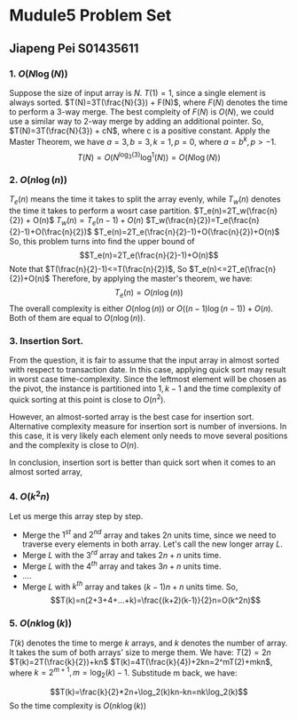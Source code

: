 # Mudule5 Problem Set
## __Jiapeng Pei S01435611__

### 1. $O(N\log(N))$
Suppose the size of input array is $N$. $T(1)=1$, since a single element is always sorted. 
$T(N)=3T(\frac{N}{3}) + F(N)$, where $F(N)$ denotes the time to perform a 3-way merge. 
The best compleity of $F(N)$ is $O(N)$, we could use a similar way to 2-way merge by adding an additional pointer. 
So, $T(N)=3T(\frac{N}{3}) + cN$, where c is a positive constant. Apply the Master Theorem, we have $a=3, b=3, k=1, p=0$, where $a=b^k, p>-1$. 
$$T(N)=O(N^{\log_3(3)}\log^1(N))=O(N\log(N))$$

### 2. $O(n\log(n))$
$T_e(n)$ means the time it takes to split the array evenly, while $T_w(n)$ denotes the time it takes to perform a wosrt case partition. 
$T_e(n)=2T_w(\frac{n}{2}) + O(n)$
$T_w(n)=T_e(n-1)+O(n)$
$T_w(\frac{n}{2})=T_e(\frac{n}{2}-1)+O(\frac{n}{2})$
$T_e(n)=2T_e(\frac{n}{2}-1)+O(\frac{n}{2})+O(n)$
So, this problem turns into find the upper bound of 
$$T_e(n)=2T_e(\frac{n}{2}-1)+O(n)$$
Note that $T(\frac{n}{2}-1)<=T(\frac{n}{2})$,
So $T_e(n)<=2T_e(\frac{n}{2})+O(n)$
Therefore, by applying the master's theorem, we have:
$$T_e(n)=O(n\log(n))$$
The overall complexity is either $O(n\log(n))$ or $O((n-1)\log(n-1)) + O(n)$. Both of them are equal to $O(n\log(n))$.

 
### 3. Insertion Sort.
From the question, it is fair to assume that the input array in almost sorted with respect to transaction date. In this case, applying quick sort may result in worst case time-complexity. Since the leftmost element will be chosen as the pivot, the instance is partitioned into $1, k-1$ and the time complexity of quick sorting at this point is close to $O(n^2)$.

However, an almost-sorted array is the best case for insertion sort. Alternative complexity measure for insertion sort is number of inversions. In this case, it is very likely each element only needs to move several positions and the complexity is close to $O(n)$. 

In conclusion, insertion sort is better than quick sort when it comes to an almost sorted array,

### 4. $O(k^2n)$
Let us merge this array step by step. 
- Merge the $1^{st}$ and $2^{nd}$ array and takes $2n$ units time, since we need to traverse every elements in both array. Let's call the new longer array $L$.
- Merge $L$ with the $3^{rd}$ array and takes $2n+n$ units time.
- Merge $L$ with the $4^{th}$ array and takes $3n+n$ units time.
- ....
- Merge $L$ with $k^{th}$ array and takes $(k-1)n+n$ units time.
So, $$T(k)=n(2+3+4+...+k)=\frac{(k+2)(k-1)}{2}n=O(k^2n)$$

### 5. $O(nk\log(k))$
$T(k)$ denotes the time to merge $k$ arrays, and $k$ denotes the number of array. It takes the sum of both arrays' size to merge them. We have: 
$T(2)=2n$
$T(k)=2T(\frac{k}{2})+kn$
$T(k)=4T(\frac{k}{4})+2kn=2^mT(2)+mkn$, where $k=2^{m+1}, m=\log_2(k)-1$.
Substitude m back, we have:

$$T(k)=\frac{k}{2}*2n+\log_2(k)kn-kn=nk\log_2(k)$$
So the time complexity is $O(nk\log(k))$








 